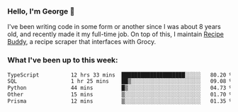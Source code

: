 ### Hello, I'm George 👋

I've been writing code in some form or another since I was about 8 years old, and recently made it my full-time job. On top of this, I maintain [Recipe Buddy](https://github.com/georgegebbett/recipe-buddy), a recipe scraper that interfaces with Grocy.  

<!--
**georgegebbett/georgegebbett** is a ✨ _special_ ✨ repository because its `README.md` (this file) appears on your GitHub profile.

Here are some ideas to get you started:

- 🔭 I’m currently working on ...
- 🌱 I’m currently learning ...
- 👯 I’m looking to collaborate on ...
- 🤔 I’m looking for help with ...
- 💬 Ask me about ...
- 📫 How to reach me: ...
- 😄 Pronouns: ...
- ⚡ Fun fact: ...
-->

### What I've been up to this week:
<!--START_SECTION:waka-->

```txt
TypeScript          12 hrs 33 mins  ████████████████████░░░░░   80.20 %
SQL                 1 hr 25 mins    ██▒░░░░░░░░░░░░░░░░░░░░░░   09.08 %
Python              44 mins         █▒░░░░░░░░░░░░░░░░░░░░░░░   04.73 %
Other               15 mins         ▒░░░░░░░░░░░░░░░░░░░░░░░░   01.70 %
Prisma              12 mins         ▒░░░░░░░░░░░░░░░░░░░░░░░░   01.35 %
```

<!--END_SECTION:waka-->
